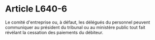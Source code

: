 # Article L640-6

Le comité d'entreprise ou, à défaut, les délégués du personnel peuvent communiquer au président du tribunal ou au ministère public tout fait révélant la cessation des paiements du débiteur.
